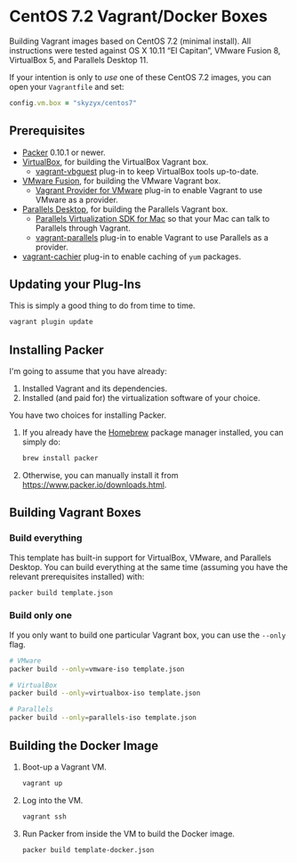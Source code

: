 # CentOS 7.2 Vagrant/Docker Boxes

Building Vagrant images based on CentOS 7.2 (minimal install). All instructions were tested against OS X 10.11 “El Capitan”, VMware Fusion 8, VirtualBox 5, and Parallels Desktop 11.

If your intention is only to _use_ one of these CentOS 7.2 images, you can open your `Vagrantfile` and set:

```ruby
config.vm.box = "skyzyx/centos7"
```

## Prerequisites

* [Packer](https://www.packer.io/downloads.html) 0.10.1 or newer.
* [VirtualBox](https://www.virtualbox.org/wiki/Downloads), for building the VirtualBox Vagrant box.
    * [vagrant-vbguest](https://github.com/dotless-de/vagrant-vbguest) plug-in to keep VirtualBox tools up-to-date.
* [VMware Fusion](http://www.vmware.com/products/fusion), for building the VMware Vagrant box.
    * [Vagrant Provider for VMware](https://www.vagrantup.com/vmware/) plug-in to enable Vagrant to use VMware as a provider.
* [Parallels Desktop](http://www.parallels.com/products/desktop/download/), for building the Parallels Vagrant box.
    * [Parallels Virtualization SDK for Mac](http://www.parallels.com/download/pvsdk/) so that your Mac can talk to Parallels through Vagrant.
    * [vagrant-parallels](http://parallels.github.io/vagrant-parallels/) plug-in to enable Vagrant to use Parallels as a provider.
* [vagrant-cachier](http://fgrehm.viewdocs.io/vagrant-cachier/) plug-in to enable caching of `yum` packages.

## Updating your Plug-Ins

This is simply a good thing to do from time to time.

```bash
vagrant plugin update
```

## Installing Packer

I'm going to assume that you have already:

1. Installed Vagrant and its dependencies.
1. Installed (and paid for) the virtualization software of your choice.

You have two choices for installing Packer.

1. If you already have the [Homebrew](http://brew.sh) package manager installed, you can simply do:

   ```bash
   brew install packer
   ```

1. Otherwise, you can manually install it from <https://www.packer.io/downloads.html>.

## Building Vagrant Boxes

### Build everything

This template has built-in support for VirtualBox, VMware, and Parallels Desktop. You can build everything at the same time (assuming you have the relevant prerequisites installed) with:

```bash
packer build template.json
```

### Build only one

If you only want to build one particular Vagrant box, you can use the `--only` flag.

```bash
# VMware
packer build --only=vmware-iso template.json

# VirtualBox
packer build --only=virtualbox-iso template.json

# Parallels
packer build --only=parallels-iso template.json
```

## Building the Docker Image

1. Boot-up a Vagrant VM.

   ```bash
   vagrant up
   ```

2. Log into the VM.

   ```bash
   vagrant ssh
   ```

3. Run Packer from inside the VM to build the Docker image.

   ```bash
   packer build template-docker.json
   ```
